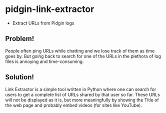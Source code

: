 # pidgin-link-extractor
- Extract URLs from Pidgin logs

## Problem!
People often ping URLs while chatting and we lose track of them as time goes by. But going back to search for one of the URLs in the plethora of log files is annoying and time-consuming.

## Solution!

Link Extractor is a simple tool written in Python where one can search for users to get a complete list of URLs shared by that user so far. These URLs will not be displayed as it is, but more meaningfully by showing the Title of the web page and probably embed videos (for sites like YouTube).

